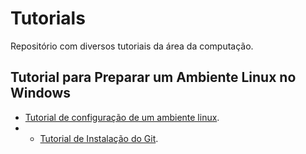 # Tutorials

Repositório com diversos tutoriais da área da computação. 

## Tutorial para Preparar um Ambiente Linux no Windows 


- [Tutorial de configuração de um ambiente linux](/tutoriais/gerador-asda/AMBIENTELINUX.md).
- - [Tutorial de Instalação do Git](/tutoriais/gerador-asda/INSTALARGIT.md).

